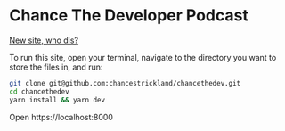 # Chance The Developer Podcast

[New site, who dis?](https://chancethedev.com)

To run this site, open your terminal, navigate to the directory you want to store the files in, and run:

```bash
git clone git@github.com:chancestrickland/chancethedev.git
cd chancethedev
yarn install && yarn dev
```

Open https://localhost:8000
